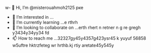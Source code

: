 w- 👋 Hi, I’m @misterouahmoh2125 рке
- 👀 I’m interested in ...
- 🌱 I’m currently learning ...e rthrh
- 💞️ I’m looking to collaborate on ...erth rhert n retner n g re gregh y3434y34yy34  fd
- 📫 How to reach me ...32327gy45y4357g423ysr45 k yuyuf 56858 w5uftre hktrzfeteg
wr hrthb.kj rtiy aretate45y545y
<!---tsu rt
misterouahmoh2125/misterouahmoh2125 is a ✨ special ✨ repository because its `README.md` y 5y5y(this file) appears on your GitHub profile.
You can click the Preview link to take a look at your changes.
--->
